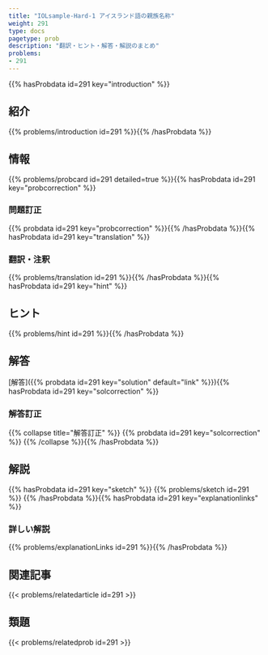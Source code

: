 ```yaml
---
title: "IOLsample-Hard-1 アイスランド語の親族名称"
weight: 291
type: docs
pagetype: prob
description: "翻訳・ヒント・解答・解説のまとめ"
problems: 
- 291
---
```


{{% hasProbdata id=291 key="introduction" %}}

## 紹介

{{% problems/introduction id=291 %}}{{% /hasProbdata %}}

## 情報

{{% problems/probcard id=291 detailed=true %}}{{% hasProbdata id=291 key="probcorrection" %}}

### 問題訂正

{{% probdata id=291 key="probcorrection" %}}{{% /hasProbdata %}}{{% hasProbdata id=291 key="translation" %}}

### 翻訳・注釈

{{% problems/translation id=291 %}}{{% /hasProbdata %}}{{% hasProbdata id=291 key="hint" %}}

## ヒント

{{% problems/hint id=291 %}}{{% /hasProbdata %}}

## 解答

[解答]({{% probdata id=291 key="solution" default="link" %}}){{% hasProbdata id=291 key="solcorrection" %}}

### 解答訂正

{{% collapse title="解答訂正" %}}
{{% probdata id=291 key="solcorrection" %}}
{{% /collapse %}}{{% /hasProbdata %}}

## 解説

{{% hasProbdata id=291 key="sketch" %}}
{{% problems/sketch id=291 %}}
{{% /hasProbdata %}}{{% hasProbdata id=291 key="explanationlinks" %}}

### 詳しい解説

{{% problems/explanationLinks id=291 %}}{{% /hasProbdata %}}

## 関連記事

{{< problems/relatedarticle id=291 >}}

## 類題

{{< problems/relatedprob id=291 >}}
